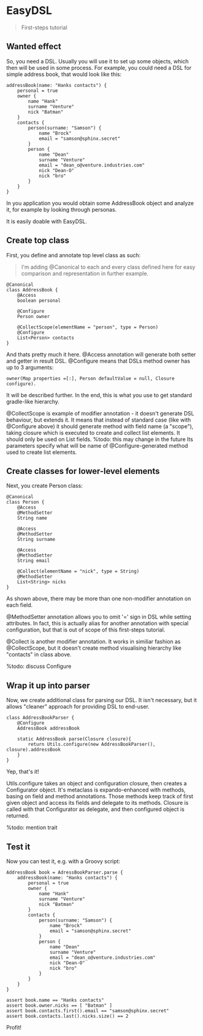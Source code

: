 # EasyDSL

> First-steps tutorial

## Wanted effect

So, you need a DSL.
Usually you will use it to set up some objects, which then will be used in some process.
For example, you could need a DSL for simple address book, that would look like this:

    addressBook(name: "Hanks contacts") {
        personal = true
        owner {
            name "Hank"
            surname "Venture"
            nick "Batman"
        }
        contacts {
            person(surname: "Samson") {
                name "Brock"
                email = "samson@sphinx.secret"
            }
            person {
                name "Dean"
                surname "Venture"
                email = "dean_o@venture.industries.com"
                nick "Dean-O"
                nick "bro"
            }
        }
    }

In you application you would obtain some AddressBook object and analyze it, for example by looking through personas.

It is easily doable with EasyDSL.

## Create top class

First, you define and annotate top level class as such:

> I'm adding @Canonical to each and every class defined here for easy comparison and representation in further example.

    @Canonical
    class AddressBook {
        @Access
        boolean personal
        
        @Configure
        Person owner
    
        @CollectScope(elementName = "person", type = Person)
        @Configure
        List<Person> contacts
    }

And thats pretty much it here. 
@Access annotation will generate both setter and getter in result DSL.
@Configure means that DSLs method owner has up to 3 arguments:
 
    owner(Map properties =[:], Person defaultValue = null, Closure configure).

It will be described further. In the end, this is what you use to get standard gradle-like hierarchy.
 
@CollectScope is example of modifier annotation - it doesn't generate DSL behaviour, but extends it.
It means that instead of standard case (like with @Configure above) it should generate method with field name 
(a "scope"), taking closure which is executed to create and collect list elements.
It should only be used on List fields. %todo: this may change in the future
Its parameters specify what will be name of @Configure-generated method used to create list elements.

## Create classes for lower-level elements

Next, you create Person class:

    @Canonical
    class Person {
        @Access
        @MethodSetter
        String name

        @Access
        @MethodSetter
        String surname

        @Access
        @MethodSetter
        String email

        @Collect(elementName = "nick", type = String)
        @MethodSetter
        List<String> nicks
    }

As shown above, there may be more than one non-modifier annotation on each field.

@MethodSetter annotation allows you to omit '=' sign in DSL while setting attributes.
In fact, this is actually alias for another annotation with special configuration, but that is out of scope of 
this first-steps tutorial.

@Collect is another modifier annotation.
It works in similiar fashion as @CollectScope, but it doesn't create method visualising hierarchy like "contacts" in 
class above.

%todo: discuss Configure
 
## Wrap it up into parser

Now, we create additional class for parsing our DSL. 
It isn't necessary, but it allows "cleaner" approach for providing DSL to end-user.
  
    class AddressBookParser {
        @Configure
        AddressBook addressBook
        
        static AddressBook parse(Closure closure){
            return Utils.configure(new AddressBookParser(), closure).addressBook
        }
    }
    
Yep, that's it!

Utils.configure takes an object and configuration closure, then creates a Configurator object.
It's metaclass is expando-enhanced with methods, basing on field and method annotations.
Those methods keep track of first given object and access its fields and delegate to its methods.
Closure is called with that Configurator as delegate, and then configured object is returned.

%todo: mention trait

## Test it

Now you can test it, e.g. with a Groovy script:

    AddressBook book = AdressBookParser.parse {
        addressBook(name: "Hanks contacts") {
            personal = true
            owner {
                name "Hank"
                surname "Venture"
                nick "Batman"
            }
            contacts {
                person(surname: "Samson") {
                    name "Brock"
                    email = "samson@sphinx.secret"
                }
                person {
                    name "Dean"
                    surname "Venture"
                    email = "dean_o@venture.industries.com"
                    nick "Dean-O"
                    nick "bro"
                }
            }
        }
    }
     
    assert book.name == "Hanks contacts"
    assert book.owner.nicks == [ "Batman" ]
    assert book.contacts.first().email == "samson@sphinx.secret"
    assert book.contacts.last().nicks.size() == 2
    
Profit!